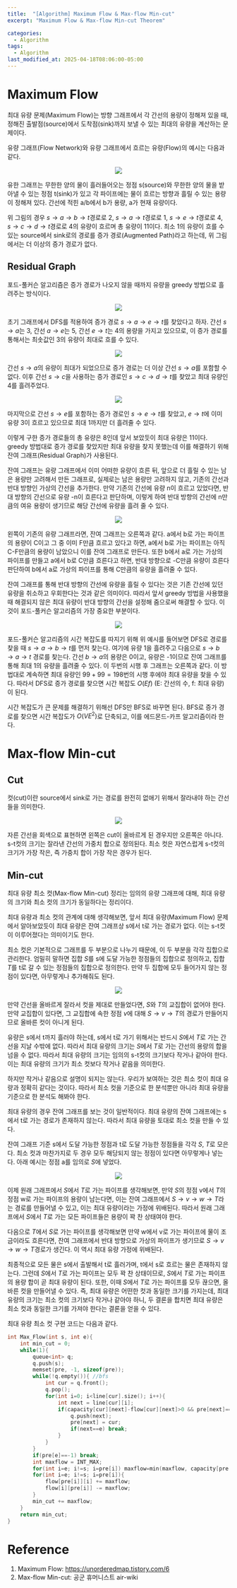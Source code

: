 ```yaml
---
title:  "[Algorithm] Maximum Flow & Max-flow Min-cut"
excerpt: "Maximum Flow & Max-flow Min-cut Theorem"

categories:
  - Algorithm
tags:
  - Algorithm
last_modified_at: 2025-04-18T08:06:00-05:00
---
```


# Maximum Flow
최대 유량 문제(Maximum Flow)는 방향 그래프에서 각 간선의 용량이 정해져 있을 때, 정해진 출발점(source)에서 도착점(sink)까지 보낼 수 있는 최대의 유량을 계산하는 문제이다. 

유량 그래프(Flow Network)와 유량 그래프에서 흐르는 유량(Flow)의 예시는 다음과 같다. 

<p align="center"><img src="https://github.com/user-attachments/assets/50e642a3-7766-45c6-b2fc-444b97d77f20" height="" width=""></p>

유한 그래프는 무한한 양의 물이 흘러들어오는 정점 s(source)와 무한한 양의 물을 받아낼 수 있는 정점 t(sink)가 있고 각 파이프에는 물이 흐르는 방향과 흘릴 수 있는 용량이 정해져 있다. 간선에 적힌 a/b에서 b가 용량, a가 현재 유량이다. 

위 그림의 경우 $s \to a \to b \to t$경로로 2, $s \to a \to t$경로로 1, $s \to e \to t$경로로 4, $s \to c \to d \to t$경로로 4의 유량이 흐르며 총 유량이 11이다. 최소 1의 유량이 흐를 수 있는 source에서 sink로의 경로를 증가 경로(Augmented Path)라고 하는데, 위 그림에서는 더 이상의 증가 경로가 없다. 

## Residual Graph

포드-풀커슨 알고리즘은 증가 경로가 나오지 않을 때까지 유량을 greedy 방법으로 흘려주는 방식이다. 

<p align="center"><img src="https://github.com/user-attachments/assets/bd2d7171-4b57-47bf-a724-ea5930ddb17b" height="" width=""></p>

초기 그래프에서 DFS를 적용하여 증가 경로 $s \to a \to e \to t$를 찾았다고 하자. 간선 $s \to a$는 3, 간선 $a \to e$는 5, 간선 $e \to t$는 4의 용량을 가지고 있으므로, 이 증가 경로를 통해서는 최솟값인 3의 유량이 최대로 흐를 수 있다. 

<p align="center"><img src="https://github.com/user-attachments/assets/547be556-f69a-46e1-8f71-a5cda0319503" height="" width=""></p>

간선 $s \to a$의 유량이 최대가 되었으므로 증가 경로는 더 이상 간선 $s \to a$를 포함할 수 없다. 이후 간선 $s \to c$을 사용하는 증가 경로인 $s \to c \to d \to t$를 찾았고 최대 유량인 4를 흘려주었다. 

<p align="center"><img src="https://github.com/user-attachments/assets/f1558549-355f-448d-9722-c32f66e06b41" height="" width=""></p>

마지막으로 간선 $s \to e$를 포함하는 증가 경로인 $s \to e \to t$를 찾았고, $e \to t$에 이미 유량 3이 흐르고 있으므로 최대 1까지만 더 흘려줄 수 있다. 

이렇게 구한 증가 경로들의 총 유량은 8인데 앞서 보았듯이 최대 유량은 11이다. greedy 방법대로 증가 경로를 찾았지만 최대 유량을 찾지 못했는데 이를 해결하기 위해 잔여 그래프(Residual Graph)가 사용된다. 

잔여 그래프는 유량 그래프에서 이미 어떠한 유량이 흐른 뒤, 앞으로 더 흘릴 수 있는 남은 용량만 고려해서 만든 그래프로, 실제로는 남은 용량만 고려하지 않고, 기존의 간선과 반대 방향인 가상의 간선을 추가한다. 만약 기존의 간선에 유량 n이 흐르고 있었다면, 반대 방향의 간선으로 유량 -n이 흐른다고 판단하며, 이렇게 하여 반대 방향의 간선에 n만큼의 여유 용량이 생기므로 해당 간선에 유량을 흘려 줄 수 있다. 

<p align="center"><img src="https://github.com/user-attachments/assets/794cb5e2-ee1b-4054-9c84-5d15a9a30428" height="" width=""></p>

왼쪽이 기존의 유량 그래프라면, 잔여 그래프는 오른쪽과 같다. 
a에서 b로 가는 파이프의 용량이 C이고 그 중 이미 F만큼 흐르고 있다고 하면, a에서 b로 가는 파이프는 아직 C-F만큼의 용량이 남았으니 이를 잔여 그래프로 만든다. 또한 b에서 a로 가는 가상의 파이프를 만들고 a에서 b로 C만큼 흐른다고 하면, 반대 방향으로 -C만큼 유량이 흐른다 판단하여 b에서 a로 가상의 파이프를 통해 C만큼의 유량을 흘려줄 수 있다. 

잔여 그래프를 통해 반대 방향의 간선에 유량을 흘릴 수 있다는 것은 기존 간선에 있던 유량을 취소하고 우회한다는 것과 같은 의미이다. 따라서 앞서 greedy 방법을 사용했을 때 해결되지 않은 최대 유량이 반대 방향의 간선을 설정해 줌으로써 해결할 수 있다. 이것이 포드-풀커슨 알고리즘의 가장 중요한 부분이다. 

<p align="center"><img src="https://github.com/user-attachments/assets/d805597b-be68-4d41-a323-43a4f06a90a0" height="" width=""></p>

포드-풀커슨 알고리즘의 시간 복잡도를 따지기 위해 위 예시를 들어보면 DFS로 경로를 찾을 때 $s \to a \to b \to t$를 먼저 찾는다. 여기에 유량 1을 흘려주고 다음으로  $s \to b \to a \to t$ 경로를 찾는다. 간선 $b \to a$의 용량은 0이고, 유량은 -1이므로 잔여 그래프를 통해 최대 1의 유량을 흘려줄 수 있다. 이 두번의 시행 후 그래프는 오른쪽과 같다. 이 방법대로 계속하면 최대 유량인 $99+99=198$번의 시행 후에야 최대 유량을 찾을 수 있다. 따라서 DFS로 증가 경로를 찾으면 시간 복잡도 $O(Ef)$ (E: 간선의 수, f: 최대 유량)이 된다. 

시간 복잡도가 큰 문제를 해결하기 위해선 DFS만 BFS로 바꾸면 된다. BFS로 증가 경로를 찾으면 시간 복잡도가 $O(VE^2)$로 단축되고, 이를 에드몬드-카프 알고리즘이라 한다. 

# Max-flow Min-cut
## Cut
컷(cut)이란 source에서 sink로 가는 경로를 완전히 없애기 위해서 잘라내야 하는 간선들을 의미한다. 

<p align="center"><img src="https://github.com/user-attachments/assets/e371632e-f1d7-48ab-82d8-dfaf41398c57" height="" width=""></p>

자른 간선을 회색으로 표현하면 왼쪽은 cut이 올바르게 된 경우지만 오른쪽은 아니다. s-t컷의 크기는 잘라낸 간선의 가중치 합으로 정의된다. 최소 컷은 자연스럽게 s-t컷의 크기가 가장 작은, 즉 가중치 합이 가장 작은 경우가 된다. 

## Min-cut
최대 유량 최소 컷(Max-flow Min-cut) 정리는 임의의 유량 그래프에 대해, 최대 유량의 크기와 최소 컷의 크기가 동일하다는 정리이다. 

최대 유량과 최소 컷의 관계에 대해 생각해보면, 앞서 최대 유량(Maximum Flow) 문제에서 알아보았듯이 최대 유량은 잔여 그래프상 s에서 t로 가는 경로가 없다. 이는 s-t컷이 이루어졌다는 의미이기도 한다. 

최소 컷은 기본적으로 그래프를 두 부분으로 나누기 때문에, 이 두 부분을 각각 집합으로 관리한다. 엄밀히 말하면 집합 $S$를 s에 도달 가능한 정점들의 집합으로 정의하고, 집합 $T$를 t로 갈 수 있는 정점들의 집합으로 정의한다. 만약 두 집합에 모두 들어가지 않는 정점이 있다면, 아무렇게나 추가해줘도 된다. 

<p align="center"><img src="https://github.com/user-attachments/assets/4b5f5c7b-7f38-47ec-bd4a-db48fc711982" height="" width=""></p>

만약 간선을 올바르게 잘라서 컷을 제대로 만들었다면, $S$와 $T$의 교집합이 없어야 한다. 만약 교집합이 있다면, 그 교집합에 속한 정점 $v$에 대해 $S \to v \to T$의 경로가 만들어지므로 올바른 컷이 아니게 된다. 

유량은 s에서 t까지 흘러야 하는데, s에서 t로 가기 위해서는 반드시 $S$에서 $T$로 가는 간선을 지날 수밖에 없다. 따라서 최대 유량의 크기는 $S$에서 $T$로 가는 간선의 용량의 합을 넘을 수 없다. 따라서 최대 유량의 크기는 임의의 s-t컷의 크기보다 작거나 같아야 한다. 이는 최대 유량의 크기가 최소 컷보다 작거나 같음을 의미한다. 

하지만 작거나 같음으로 설명이 되지는 않는다. 우리가 보여하는 것은 최소 컷이 최대 유량과 정확히 같다는 것이다. 따라서 최소 컷을 기준으로 한 분석뿐만 아니라 최대 유량을 기준으로 한 분석도 해봐야 한다. 

최대 유량의 경우 잔여 그래프를 보는 것이 일반적이다. 최대 유량의 잔여 그래프에는 s에서 t로 가는 경로가 존재하지 않는다. 따라서 최대 유량을 토대로 최소 컷을 만들 수 있다. 

잔여 그래프 기준 s에서 도달 가능한 정점과 t로 도달 가능한 정점들을 각각 $S$, $T$로 모은다. 최소 컷과 마찬가지로 두 경우 모두 해당되지 않는 정점이 있다면 아무렇게나 넣는다. 아래 예시는 정점 a를 임의로 $S$에 넣었다. 

<p align="center"><img src="https://github.com/user-attachments/assets/6fc9ab61-ff7b-4ca7-936a-d683eec6e290" height="" width=""></p>

이제 원래 그래프에서 $S$에서 $T$로 가는 파이프를 생각해보면, 만약 $S$의 정점 v에서 $T$의 정점 w로 가는 파이프의 용량이 남는다면, 이는 잔여 그래프에서 $S \to v \to w \to T$라는 경로를 만들어낼 수 있고, 이는 최대 유량이라는 가정에 위배된다. 따라서 원래 그래프에서 $S$에서 $T$로 가는 모든 파이프들은 용량이 꽉 찬 상태여야 한다. 

다음으로 $T$에서 $S$로 가는 파이프를 생각해보면 만약 w에서 v로 가는 파이프에 물이 조금이라도 흐른다면, 잔여 그래프에서 반대 방향으로 가상의 파이프가 생기므로 $S \to v \to w \to T$경로가 생긴다. 이 역시 최대 유량 가정에 위배된다. 

최종적으로 모든 물은 s에서 출발해서 t로 흘러가며, t에서 s로 흐르는 물은 존재하지 않는다. 그런데 $S$에서 $T$로 가는 파이프는 모두 꽉 찬 상태이므로, $S$에서 $T$로 가는 파이프의 용량 합이 곧 최대 유량이 된다. 또한, 이때 $S$에서 $T$로 가는 파이프를 모두 끊으면, 올바른 컷을 만들어낼 수 있다. 즉, 최대 유량은 어떤한 컷과 동일한 크기를 가지는데, 최대 유량의 크기는 최소 컷의 크기보다 작거나 같아야 하니, 두 결론을 합치면 최대 유량은 최소 컷과 동일한 크기를 가져야 한다는 결론을 얻을 수 있다. 

최대 유량 최소 컷 구현 코드는 다음과 같다. 

```cpp
int Max_Flow(int s, int e){
    int min_cut = 0;
    while(1){
        queue<int> q;
        q.push(s);
        memset(pre, -1, sizeof(pre));
        while(!q.empty()){ //bfs
            int cur = q.front();
            q.pop();
            for(int i=0; i<line[cur].size(); i++){
                int next = line[cur][i];
                if(capacity[cur][next]-flow[cur][next]>0 && pre[next]==-1){
                    q.push(next);
                    pre[next] = cur; 
                    if(next==e) break; 
                }
            }
        }
        if(pre[e]==-1) break; 
        int maxflow = INT_MAX;
        for(int i=e; i!=s; i=pre[i]) maxflow=min(maxflow, capacity[pre[i]][i]-flow[pre[i]][i]);
        for(int i=e; i!=s; i=pre[i]){
            flow[pre[i]][i] += maxflow;
            flow[i][pre[i]] -= maxflow;
        }
        min_cut += maxflow;
    }
    return min_cut;
}
```

# Reference
1. Maximum Flow: https://unorderedmap.tistory.com/6
2. Max-flow Min-cut: 공군 휴머니스트 air-wiki

